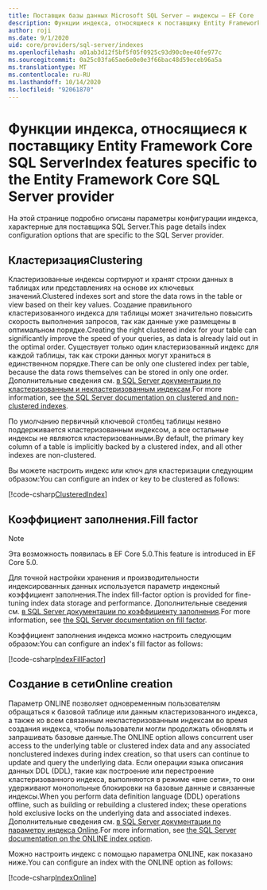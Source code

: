 ```yaml
---
title: Поставщик базы данных Microsoft SQL Server — индексы — EF Core
description: Функции индекса, относящиеся к поставщику Entity Framework Core SQL Server
author: roji
ms.date: 9/1/2020
uid: core/providers/sql-server/indexes
ms.openlocfilehash: a01ab3d12f5bf5f05f0925c93d90c0ee40fe977c
ms.sourcegitcommit: 0a25c03fa65ae6e0e0e3f66bac48d59eceb96a5a
ms.translationtype: MT
ms.contentlocale: ru-RU
ms.lasthandoff: 10/14/2020
ms.locfileid: "92061870"
---
```

# <a name="index-features-specific-to-the-entity-framework-core-sql-server-provider"></a><span data-ttu-id="40bdc-103">Функции индекса, относящиеся к поставщику Entity Framework Core SQL Server</span><span class="sxs-lookup"><span data-stu-id="40bdc-103">Index features specific to the Entity Framework Core SQL Server provider</span></span>

<span data-ttu-id="40bdc-104">На этой странице подробно описаны параметры конфигурации индекса, характерные для поставщика SQL Server.</span><span class="sxs-lookup"><span data-stu-id="40bdc-104">This page details index configuration options that are specific to the SQL Server provider.</span></span>

## <a name="clustering"></a><span data-ttu-id="40bdc-105">Кластеризация</span><span class="sxs-lookup"><span data-stu-id="40bdc-105">Clustering</span></span>

<span data-ttu-id="40bdc-106">Кластеризованные индексы сортируют и хранят строки данных в таблицах или представлениях на основе их ключевых значений.</span><span class="sxs-lookup"><span data-stu-id="40bdc-106">Clustered indexes sort and store the data rows in the table or view based on their key values.</span></span> <span data-ttu-id="40bdc-107">Создание правильного кластеризованного индекса для таблицы может значительно повысить скорость выполнения запросов, так как данные уже размещены в оптимальном порядке.</span><span class="sxs-lookup"><span data-stu-id="40bdc-107">Creating the right clustered index for your table can significantly improve the speed of your queries, as data is already laid out in the optimal order.</span></span> <span data-ttu-id="40bdc-108">Существует только один кластеризованный индекс для каждой таблицы, так как строки данных могут храниться в единственном порядке.</span><span class="sxs-lookup"><span data-stu-id="40bdc-108">There can be only one clustered index per table, because the data rows themselves can be stored in only one order.</span></span> <span data-ttu-id="40bdc-109">Дополнительные сведения см. [в SQL Server документации по кластеризованным и некластеризованным индексам](/sql/relational-databases/indexes/clustered-and-nonclustered-indexes-described).</span><span class="sxs-lookup"><span data-stu-id="40bdc-109">For more information, see [the SQL Server documentation on clustered and non-clustered indexes](/sql/relational-databases/indexes/clustered-and-nonclustered-indexes-described).</span></span>

<span data-ttu-id="40bdc-110">По умолчанию первичный ключевой столбец таблицы неявно поддерживается кластеризованным индексом, а все остальные индексы не являются кластеризованными.</span><span class="sxs-lookup"><span data-stu-id="40bdc-110">By default, the primary key column of a table is implicitly backed by a clustered index, and all other indexes are non-clustered.</span></span>

<span data-ttu-id="40bdc-111">Вы можете настроить индекс или ключ для кластеризации следующим образом:</span><span class="sxs-lookup"><span data-stu-id="40bdc-111">You can configure an index or key to be clustered as follows:</span></span>

[!code-csharp[ClusteredIndex](../../../../samples/core/SqlServer/Indexes/ClusteredIndexContext.cs?name=ClusteredIndex)]

## <a name="fill-factor"></a><span data-ttu-id="40bdc-112">Коэффициент заполнения.</span><span class="sxs-lookup"><span data-stu-id="40bdc-112">Fill factor</span></span>

> [!NOTE]
> <span data-ttu-id="40bdc-113">Эта возможность появилась в EF Core 5.0.</span><span class="sxs-lookup"><span data-stu-id="40bdc-113">This feature is introduced in EF Core 5.0.</span></span>

<span data-ttu-id="40bdc-114">Для точной настройки хранения и производительности индексированных данных используется параметр индексный коэффициент заполнения.</span><span class="sxs-lookup"><span data-stu-id="40bdc-114">The index fill-factor option is provided for fine-tuning index data storage and performance.</span></span> <span data-ttu-id="40bdc-115">Дополнительные сведения см. [в SQL Server документации по коэффициенту заполнения](/sql/relational-databases/indexes/specify-fill-factor-for-an-index).</span><span class="sxs-lookup"><span data-stu-id="40bdc-115">For more information, see [the SQL Server documentation on fill factor](/sql/relational-databases/indexes/specify-fill-factor-for-an-index).</span></span>

<span data-ttu-id="40bdc-116">Коэффициент заполнения индекса можно настроить следующим образом:</span><span class="sxs-lookup"><span data-stu-id="40bdc-116">You can configure an index's fill factor as follows:</span></span>

[!code-csharp[IndexFillFactor](../../../../samples/core/SqlServer/Indexes/IndexFillFactorContext.cs?name=IndexFillFactor)]

## <a name="online-creation"></a><span data-ttu-id="40bdc-117">Создание в сети</span><span class="sxs-lookup"><span data-stu-id="40bdc-117">Online creation</span></span>

<span data-ttu-id="40bdc-118">Параметр ONLINE позволяет одновременным пользователям обращаться к базовой таблице или данным кластеризованного индекса, а также ко всем связанным некластеризованным индексам во время создания индекса, чтобы пользователи могли продолжать обновлять и запрашивать базовые данные.</span><span class="sxs-lookup"><span data-stu-id="40bdc-118">The ONLINE option allows concurrent user access to the underlying table or clustered index data and any associated nonclustered indexes during index creation, so that users can continue to update and query the underlying data.</span></span> <span data-ttu-id="40bdc-119">Если операции языка описания данных DDL (DDL), такие как построение или перестроение кластеризованного индекса, выполняются в режиме «вне сети», то они удерживают монопольные блокировки на базовые данные и связанные индексы.</span><span class="sxs-lookup"><span data-stu-id="40bdc-119">When you perform data definition language (DDL) operations offline, such as building or rebuilding a clustered index; these operations hold exclusive locks on the underlying data and associated indexes.</span></span> <span data-ttu-id="40bdc-120">Дополнительные сведения см. [в SQL Server документации по параметру индекса Online](/sql/relational-databases/indexes/perform-index-operations-online).</span><span class="sxs-lookup"><span data-stu-id="40bdc-120">For more information, see [the SQL Server documentation on the ONLINE index option](/sql/relational-databases/indexes/perform-index-operations-online).</span></span>

<span data-ttu-id="40bdc-121">Можно настроить индекс с помощью параметра ONLINE, как показано ниже.</span><span class="sxs-lookup"><span data-stu-id="40bdc-121">You can configure an index with the ONLINE option as follows:</span></span>

[!code-csharp[IndexOnline](../../../../samples/core/SqlServer/Indexes/IndexOnlineContext.cs?name=IndexOnline)]
